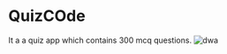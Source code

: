 # QuizCOde
It a a quiz app which contains 300 mcq questions.
![dwa](https://user-images.githubusercontent.com/79399095/128408500-76c45a3b-a73d-4f6e-8949-d0b1720e4803.jpg)
